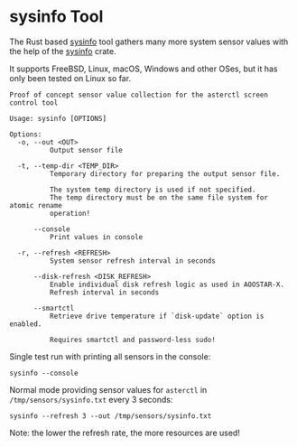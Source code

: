 # sysinfo Tool

The Rust based [sysinfo](https://github.com/zehnm/aoostar-rs/blob/main/crates/sysinfo) tool gathers many more system sensor values with the help of
the [sysinfo](https://github.com/GuillaumeGomez/sysinfo) crate.

It supports FreeBSD, Linux, macOS, Windows and other OSes, but it has only been tested on Linux so far.

```
Proof of concept sensor value collection for the asterctl screen control tool

Usage: sysinfo [OPTIONS]

Options:
  -o, --out <OUT>
          Output sensor file

  -t, --temp-dir <TEMP_DIR>
          Temporary directory for preparing the output sensor file.
          
          The system temp directory is used if not specified.
          The temp directory must be on the same file system for atomic rename
          operation!

      --console
          Print values in console

  -r, --refresh <REFRESH>
          System sensor refresh interval in seconds

      --disk-refresh <DISK_REFRESH>
          Enable individual disk refresh logic as used in AOOSTAR-X.
          Refresh interval in seconds

      --smartctl
          Retrieve drive temperature if `disk-update` option is enabled.
          
          Requires smartctl and password-less sudo!
```

Single test run with printing all sensors in the console:
```shell
sysinfo --console
```

Normal mode providing sensor values for `asterctl` in `/tmp/sensors/sysinfo.txt` every 3 seconds:

```shell
sysinfo --refresh 3 --out /tmp/sensors/sysinfo.txt
```

Note: the lower the refresh rate, the more resources are used!
